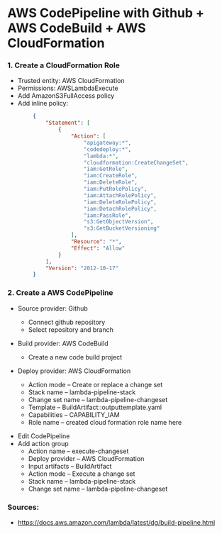 
# AWS CodePipeline with Github + AWS CodeBuild + AWS CloudFormation  
  
### 1. Create a CloudFormation Role  
  
* Trusted entity: AWS CloudFormation  
* Permissions: AWSLambdaExecute  
* Add AmazonS3FullAccess policy  
* Add inline policy:  
  
```json  
        {  
            "Statement": [  
                {  
                    "Action": [  
                        "apigateway:*",  
                        "codedeploy:*",  
                        "lambda:*",  
                        "cloudformation:CreateChangeSet",  
                        "iam:GetRole",  
                        "iam:CreateRole",  
                        "iam:DeleteRole",  
                        "iam:PutRolePolicy",  
                        "iam:AttachRolePolicy",  
                        "iam:DeleteRolePolicy",  
                        "iam:DetachRolePolicy",  
                        "iam:PassRole",  
                        "s3:GetObjectVersion",  
                        "s3:GetBucketVersioning"  
                    ],  
                    "Resource": "*",  
                    "Effect": "Allow"  
                }  
            ],  
            "Version": "2012-10-17"  
        }  
```   
  
###	2. Create a AWS CodePipeline  
 
 * Source provider: Github  
	- Connect github repository  
	- Select repository and branch  
  
* Build provider: AWS CodeBuild  
	 * Create a new code build project  
  
* Deploy provider: AWS CloudFormation  
	* Action mode – Create or replace a change set  
	* Stack name – lambda-pipeline-stack  
	* Change set name – lambda-pipeline-changeset  
	* Template – BuildArtifact::outputtemplate.yaml  
	* Capabilities – CAPABILITY_IAM  
	* Role name – created cloud formation role name here  
  
- Edit CodePipeline  
- Add action group  
	* Action name – execute-changeset  
	* Deploy provider – AWS CloudFormation  
	* Input artifacts – BuildArtifact  
	* Action mode – Execute a change set  
	* Stack name – lambda-pipeline-stack  
	* Change set name – lambda-pipeline-changeset  
  
### Sources:  
* https://docs.aws.amazon.com/lambda/latest/dg/build-pipeline.html